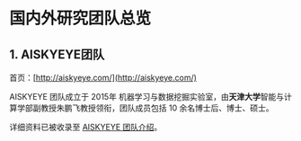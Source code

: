 # 国内外研究团队总览

## 1. AISKYEYE团队

首页：[http://aiskyeye.com/](http://aiskyeye.com/)

AISKYEYE 团队成立于 2015年 机器学习与数据挖掘实验室，由**天津大学**智能与计算学部副教授朱鹏飞教授领衔，团队成员包括 10
余名博士后、博士、硕士。

详细资料已被收录至 [AISKYEYE 团队介绍](md/teams/aiskyeye.md)。